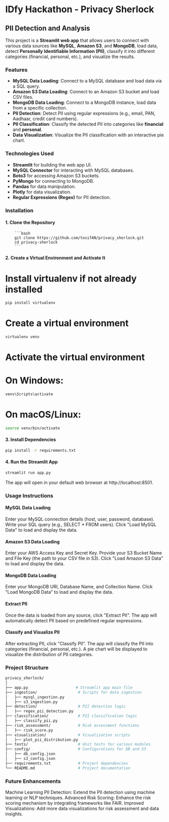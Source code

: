 # IDfy Hackathon - Privacy Sherlock

## PII Detection and Analysis

This project is a **Streamlit web app** that allows users to connect with various data sources like **MySQL**, **Amazon S3**, and **MongoDB**, load data, detect **Personally Identifiable Information (PII)**, classify it into different categories (financial, personal, etc.), and visualize the results.

### Features

- **MySQL Data Loading**: Connect to a MySQL database and load data via a SQL query.
- **Amazon S3 Data Loading**: Connect to an Amazon S3 bucket and load CSV files.
- **MongoDB Data Loading**: Connect to a MongoDB instance, load data from a specific collection.
- **PII Detection**: Detect PII using regular expressions (e.g., email, PAN, Aadhaar, credit card numbers).
- **PII Classification**: Classify the detected PII into categories like **financial** and **personal**.
- **Data Visualization**: Visualize the PII classification with an interactive pie chart.

### Technologies Used

- **Streamlit** for building the web app UI.
- **MySQL Connector** for interacting with MySQL databases.
- **Boto3** for accessing Amazon S3 buckets.
- **PyMongo** for connecting to MongoDB.
- **Pandas** for data manipulation.
- **Plotly** for data visualization.
- **Regular Expressions (Regex)** for PII detection.

### Installation

#### 1. Clone the Repository

        ```bash
        git clone https://github.com/tosifAN/privacy_sherlock.git
        cd privacy-sherlock
        ```

#### 2. Create a Virtual Environment and Activate It

# Install virtualenv if not already installed
```bash
pip install virtualenv
```

# Create a virtual environment
```bash
virtualenv venv
```

# Activate the virtual environment

# On Windows:
```bash
venv\Scripts\activate
```

# On macOS/Linux:
```bash
source venv/bin/activate
```

#### 3. Install Dependencies
 ```bash
 pip install -r requirements.txt
 ```

#### 4. Run the Streamlit App
``` bash
streamlit run app.py
```

The app will open in your default web browser at http://localhost:8501.

### Usage Instructions

#### MySQL Data Loading
Enter your MySQL connection details (host, user, password, database).
Write your SQL query (e.g., SELECT * FROM users).
Click "Load MySQL Data" to load and display the data.
#### Amazon S3 Data Loading
Enter your AWS Access Key and Secret Key.
Provide your S3 Bucket Name and File Key (the path to your CSV file in S3).
Click "Load Amazon S3 Data" to load and display the data.
#### MongoDB Data Loading
Enter your MongoDB URI, Database Name, and Collection Name.
Click "Load MongoDB Data" to load and display the data.
#### Extract PII
Once the data is loaded from any source, click "Extract PII".
The app will automatically detect PII based on predefined regular expressions.
#### Classify and Visualize PII
After extracting PII, click "Classify PII".
The app will classify the PII into categories (financial, personal, etc.).
A pie chart will be displayed to visualize the distribution of PII categories.

### Project Structure
```bash 
privacy_sherlock/
│
├── app.py                     # Streamlit app main file
├── ingestion/                  # Scripts for data ingestion
│   ├── mysql_ingestion.py
│   ├── s3_ingestion.py
├── detection/                  # PII detection logic
│   ├── regex_pii_detection.py
├── classification/             # PII classification logic
│   ├── classify_pii.py
├── risk_assessment/            # Risk assessment functions
│   ├── risk_score.py
├── visualization/              # Visualization scripts
│   ├── plot_pii_distribution.py
├── tests/                      # Unit tests for various modules
├── config/                     # Configurations for DB and S3
│   ├── db_config.json
│   ├── s3_config.json
├── requirements.txt            # Project dependencies
└── README.md                   # Project documentation

```

### Future Enhancements
Machine Learning PII Detection: Extend the PII detection using machine learning or NLP techniques.
Advanced Risk Scoring: Enhance the risk scoring mechanism by integrating frameworks like FAIR.
Improved Visualizations: Add more data visualizations for risk assessment and data insights.
